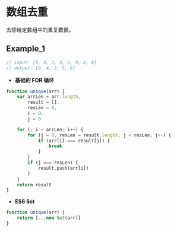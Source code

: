 # 数组去重

去除给定数组中的重复数据。

## Example_1

```javascript
// input: [0, 4, 3, 4, 5, 0, 8, 8]
// output: [0, 4, 3, 5, 8]
```

- **基础的 FOR 循环**

```javascript
function unique(arr) {
    var arrLen = arr.length,
        result = [],
        resLen = 0,
        i = 0,
        j = 0

    for (; i < arrLen; i++) {
        for (j = 0, resLen = result.length; j < resLen; j++) {
            if (arr[i] === result[j]) {
                break
            }
        }
        if (j === resLen) {
            result.push(arr[i])
        }
    }
    return result
}
```

- **ES6 Set**

```javascript
function unique(arr) {
    return [...new Set(arr)]
}
```

